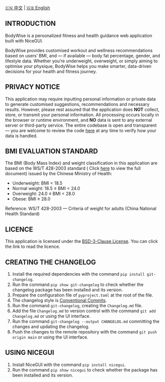[🇨🇳 中文](./README.zh-CN.md) | [🇬🇧 English](./README.md)

**INTRODUCTION**
---
BodyWise is a personalized fitness and health guidance web application built with NiceGUI.

BodyWise provides customised
workout and wellness recommendations based on users’ BMI, and — if available — body fat percentage, gender, and
lifestyle data. Whether you’re underweight, overweight, or simply aiming to optimise your physique, BodyWise helps you
make smarter, data-driven decisions for your health and fitness journey.

**PRIVACY NOTICE**
---
This application may require inputting personal information or private data to generate customised suggestions,
recommendations and necessary results. However, please rest assured that the application does **NOT** collect, store, or
transmit your personal information. All processing occurs locally in the browser or runtime environment, and **NO** data
is sent to any external server or third-party service. The entire codebase is open and transparent — you are welcome to
review the code [here](./) at any time to verify how your data is handled.

**BMI EVALUATION STANDARD**
---
The BMI (Body Mass Index) and weight classification in this application are based on the WS/T 428-2003 standard (
Click [here](./assets/WS-T428-2003.pdf) to view the full document) issued by the Chinese Ministry of Health:

- Underweight: BMI < 18.5
- Normal weight: 18.5 ≤ BMI < 24.0
- Overweight: 24.0 ≤ BMI < 28.0
- Obese: BMI ≥ 28.0

Reference: WS/T 428-2003 — Criteria of weight for adults (China National Health Standard)

**LICENCE**
---
This application is licensed under the [BSD-3-Clause License](LICENSE). You can click the link to read the licence.

**CREATING THE CHANGELOG**
---

1. Install the required dependencies with the command `pip install git-changelog`.
2. Run the command `pip show git-changelog` to check whether the changelog package has been installed and its version.
3. Prepare the configuration file of `pyproject.toml` at the root of the file.
4. The changelog style is [Conventional Commits](https://www.conventionalcommits.org/en/v1.0.0/).
5. Run the command `git-changelog`, creating the `Changelog.md` file.
6. Add the file `Changelog.md` to version control with the command `git add Changelog.md` or using the UI interface.
7. Run the command `git-changelog --output CHANGELOG.md` committing the changes and updating the changelog.
8. Push the changes to the remote repository with the command `git push origin main` or using the UI interface.

**USING NICEGUI**
---

1. Install NiceGUI with the command `pip install nicegui`.
2. Run the command `pip show nicegui` to check whether the package has been installed and its version.
